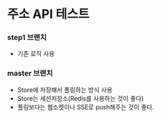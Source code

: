 # 주소 API 테스트

### step1 브랜치

- 기존 로직 사용

### master 브랜치

- Store에 저장해서 폴링하는 방식 사용
- Store는 세션저장소(Redis를 사용하는 것이 좋다)
- 폴링보다는 웹소켓이나 SSE로 push해주는 것이 좋다.

